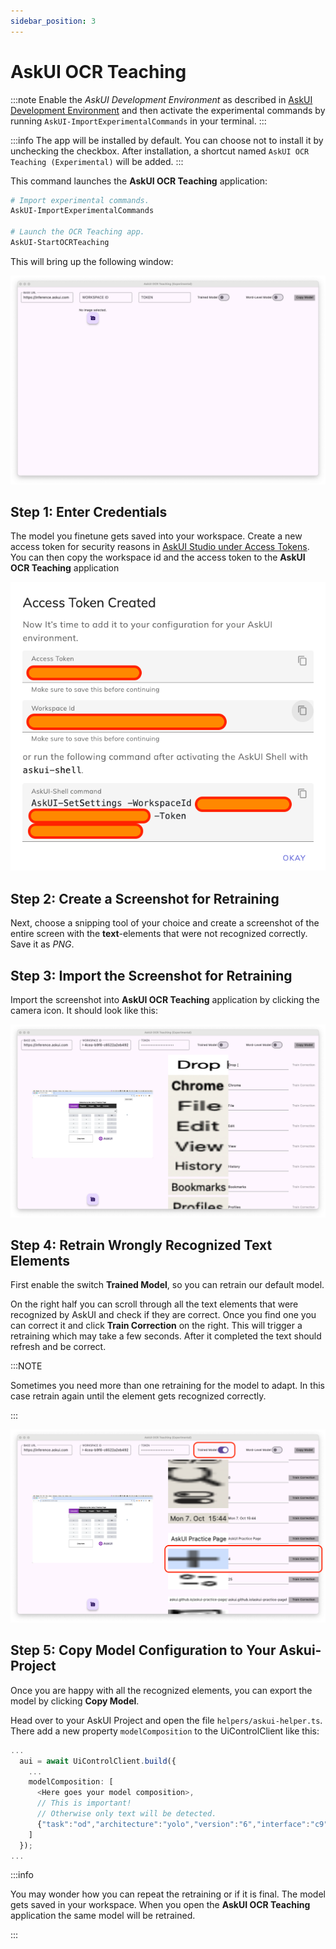 ```yaml
---
sidebar_position: 3
---
```


# AskUI OCR Teaching

:::note
Enable the *AskUI Development Environment* as described in [AskUI Development Environment](../../suite/02-Components/AskUI-Development-Environment.md) and then activate the experimental commands by running `AskUI-ImportExperimentalCommands` in your terminal.
:::

:::info
The app will be installed by default. You can choose not to install it by unchecking the checkbox. After installation, a shortcut named `AskUI OCR Teaching (Experimental)` will be added.
:::

This command launches the **AskUI OCR Teaching** application:

```powershell
# Import experimental commands.
AskUI-ImportExperimentalCommands

# Launch the OCR Teaching app.
AskUI-StartOCRTeaching
```

This will bring up the following window:

![AskUI OCR Teaching start screen](./images/ocr-teaching-startscreen.png)

## Step 1: Enter Credentials
The model you finetune gets saved into your workspace. Create a new access token for security reasons in [AskUI Studio under Access Tokens](https://app.askui.com). You can then copy the workspace id and the access token to the **AskUI OCR Teaching** application

![Create access token in AskUI Studio](./images/ocr-teaching-create-credentials.png)

## Step 2: Create a Screenshot for Retraining
Next, choose a snipping tool of your choice and create a screenshot of the entire screen with the **text**-elements that were not recognized correctly. Save it as *PNG*.

## Step 3: Import the Screenshot for Retraining
Import the screenshot into **AskUI OCR Teaching** application by clicking the camera icon. It should look like this:

![Imported screenshot](./images/ocr-teaching-imported-screenshot.png)

## Step 4: Retrain Wrongly Recognized Text Elements
First enable the switch **Trained Model**, so you can retrain our default model.

On the right half you can scroll through all the text elements that were recognized by AskUI and check if they are correct. Once you find one you can correct it and click **Train Correction** on the right. This will trigger a retraining which may take a few seconds. After it completed the text should refresh and be correct.

:::NOTE

Sometimes you need more than one retraining for the model to adapt. In this case retrain again until the element gets recognized correctly.

:::

![Retrain wrongly recognized + sign](./images/ocr-teaching-start-retraining.png)

## Step 5: Copy Model Configuration to Your Askui-Project
Once you are happy with all the recognized elements, you can export the model by clicking **Copy Model**.

Head over to your AskUI Project and open the file `helpers/askui-helper.ts`. There add a new property `modelComposition` to the UiControlClient like this:

```typescript
...
  aui = await UiControlClient.build({
    ...
    modelComposition: [
      <Here goes your model composition>,
      // This is important!
      // Otherwise only text will be detected.
      {"task":"od","architecture":"yolo","version":"6","interface":"c9","useCase":"default","tags":[]}
    ]
  });
...
```

:::info

You may wonder how you can repeat the retraining or if it is final. The model gets saved in your workspace. When you open the **AskUI OCR Teaching** application the same model will be retrained.

:::
